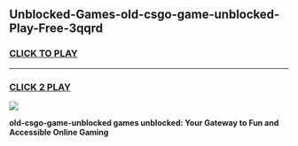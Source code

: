 
## Unblocked-Games-old-csgo-game-unblocked-Play-Free-3qqrd
<h3>
<a href="https://premium76.site?title=old-csgo-game-unblocked&ref=22A">CLICK TO PLAY</a></h3>
<hr>

<h3>
<a href="https://premium76.site?title=old-csgo-game-unblocked&ref=22A">CLICK 2 PLAY</a>
  
</h3>

<a href="https://premium76.site?title=old-csgo-game-unblocked&ref=22A"><img src="https://clearcache.store/games.png"></a>


**old-csgo-game-unblocked games unblocked: Your Gateway to Fun and Accessible Online Gaming**
